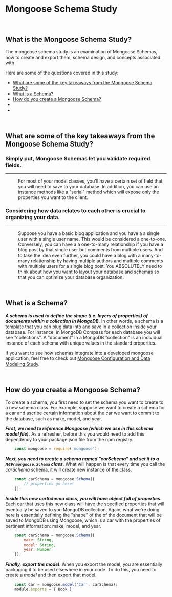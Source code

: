 # Mongoose Schema Study

<br>

## What is the Mongoose Schema Study?
The mongoose schema study is an examination of Mongoose Schemas, how to create and export them, schema design, and concepts associated with 

Here are some of the questions covered in this study:

* [What are some of the key takeaways from the Mongoose Schema Study?](#What-are-some-of-the-key-takeaways-from-the-Mongoose-Schema-Study)
* [What is a Schema?](#What-is-a-Schema)
* [How do you create a Mongoose Schema?](#How-do-you-create-a-Mongoose-Schema)
* [](#)
* [](#)





<br>

## What are some of the key takeaways from the Mongoose Schema Study?

<dl>

### Simply put, Mongoose Schemas let you validate required fields.
------

<dd>
For most of your model classes, you'll have a certain set of field that you will need to save to your database. In addition, you can use an instance methods like a "serial" method which will expose only the properties you want to the client. 
</dd>

### Considering how data relates to each other is crucial to organizing your data.
------

<dd>

Suppose you have a basic blog application and you have a a single user with a single user name. This would be considered a one-to-one. Conversely, you can have a a one-to-many relationship if you have a blog post by that single user but comments from multiple users. And to take the idea even further, you could have a blog with a many-to-many relationship by having multiple authors and multiple comments with multiple users for a single blog post. You ABSOLUTELY need to think about how you want to layout your database and schemas so that you can optimize your database organization.

</dd>



<dl>




<br>

## What is a Schema?
***A schema is used to define the shape (i.e. layers of properties) of documents within a collection in MongoDB.*** In other words, a schema is a template that you can plug data into and save in a collection inside your database. For instance, in MongoDB Compass for each database you will see "collections". A "document" in a MongoDB "collection" is an individual instance of each schema with unique values in the standard properties. 

If you want to see how schemas integrate into a developed mongoose application, feel free to check out [Mongoose Configuration and Data Modeling Study](https://github.com/john-azzaro/Study-Mongoose-Configuration-and-Data-Modeling "Mongoose Configuration and Data Modeling Study").

<br>

## How do you create a Mongoose Schema?
To create a schema, you first need to set the schema you want to create to a new schema class. For example, suppose we want to create a schema for a car and ascribe certain information about the car we want to commit to the database, such as make, model, and year. 

***First, we need to reference Mongoose (which we use in this schema model file).*** As a refresher, before this you would need to add this dependency to your package.json file from the npm registry. 
```JavaScript
    const mongoose = require('mongoose');
```

***Next, you need to create a schema named "carSchema" and set it to a new ```mongoose.Schema``` class.*** What will happen is that every time you call the *carSchema* schema, it will create new instance of the class.
```JavaScript
    const carSchema = mongoose.Schema({
        // properties go here!
    });
```
 
 ***Inside this new carSchema class, you will have object full of properties.*** Each car that uses this new class will have the specified properties that will eventually be saved to you MongoDB collection. Again, what we're doing here is essentially defining the "shape" of the of the document that will be saved to MongoDB using Mongoose, which is a car with the properties of pertinent information: make, model, and year. 
```JavaScript
    const carSchema = mongoose.Schema({
        make: String,
        model: String,
        year: Number
    });
```

***Finally, export the model***. When you export the model, you are essentially packaging it to be used elsewhere in your code. To do this, you need to create a *model* and then export that model.
```JavaScript
    const Car = mongoose.model('Car', carSchema);
    module.exports = { Book }
```


